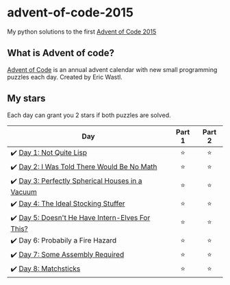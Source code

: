 # advent-of-code-2015
My python solutions to the first [Advent of Code 2015](https://adventofcode.com/2015)

## What is Advent of code?
[Advent of Code](https://adventofcode.com/) is an annual advent calendar with new small programming puzzles each day. Created by Eric Wastl.

## My stars
Each day can grant you 2 stars if both puzzles are solved. 

| Day | Part 1 | Part 2 |
|---|:----:|:---:|
|✔️ [Day 1: Not Quite Lisp](01) | ⭐️ | ⭐️ |
|✔️ [Day 2: I Was Told There Would Be No Math](02) | ⭐️ | ⭐️ |
|✔️ [Day 3: Perfectly Spherical Houses in a Vacuum](03) | ⭐️ | ⭐️ |
|✔️ [Day 4: The Ideal Stocking Stuffer](04) | ⭐️ | ⭐️ |
|✔️ [Day 5: Doesn't He Have Intern-Elves For This?](05) | ⭐️ | ⭐️ |
|✔️ Day 6: Probabily a Fire Hazard | ⭐️ | ⭐️ |
|✔️ [Day 7: Some Assembly Required](07) | ⭐️ | ⭐️ |
|✔️ [Day 8: Matchsticks](08) | ⭐️ | ⭐️ |

